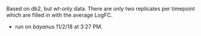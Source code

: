 Based on db2, but wt-only data.  There are only two replicates per timepoint which are filled in with the average LogFC.
* run on _bayanus_ 11/2/18 at 3:27 PM.
